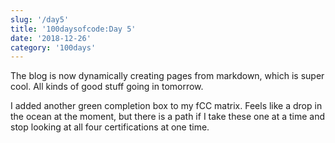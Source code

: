 ```yaml
---
slug: '/day5'
title: '100daysofcode:Day 5'
date: '2018-12-26'
category: '100days'
---
```


<SEO title="100daysofcode | Day5" />

The blog is now dynamically creating pages from markdown, which is super cool. All kinds of good stuff going in tomorrow.

I added another green completion box to my fCC matrix. Feels like a drop in the ocean at the moment, but there is a path if I take these one at a time and stop looking at all four certifications at one time.
